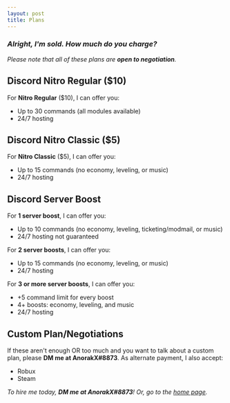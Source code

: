 ```yaml
---
layout: post
title: Plans
---
```

### <i>Alright, I'm sold. How much do you charge?</i>
<i>Please note that all of these plans are <b>open to negotiation</b>.</i>

## Discord Nitro Regular ($10)
For <b>Nitro Regular</b> ($10), I can offer you:
- Up to 30 commands (all modules available)
- 24/7 hosting 

## Discord Nitro Classic ($5)
For <b>Nitro Classic</b> ($5), I can offer you:
- Up to 15 commands (no economy, leveling, or music)
- 24/7 hosting 

## Discord Server Boost
For <b>1 server boost</b>, I can offer you:
- Up to 10 commands (no economy, leveling, ticketing/modmail, or music)
- 24/7 hosting not guaranteed

For <b>2 server boosts</b>, I can offer you:
- Up to 15 commands (no economy, leveling, or music)
- 24/7 hosting 

For <b>3 or more server boosts</b>, I can offer you:
- +5 command limit for every boost
- 4+ boosts: economy, leveling, and music
- 24/7 hosting

## Custom Plan/Negotiations
If these aren't enough OR too much and you want to talk about a custom plan, please <b>DM me at AnorakX#8873</b>.
As alternate payment, I also accept:
- Robux
- Steam

<i>To hire me today, <b>DM me at AnorakX#8873</b>! Or, go to the [home page](https://anorakx.github.io).</i>
